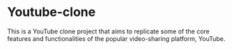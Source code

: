 # Youtube-clone
This is a YouTube clone project that aims to replicate some of the core features and functionalities of the popular video-sharing platform, YouTube.
